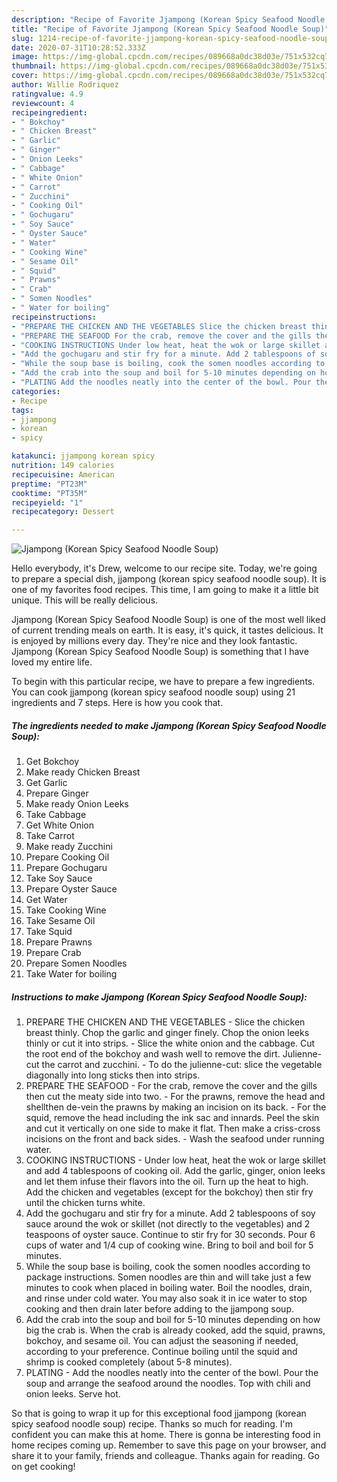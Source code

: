 ```yaml
---
description: "Recipe of Favorite Jjampong (Korean Spicy Seafood Noodle Soup)"
title: "Recipe of Favorite Jjampong (Korean Spicy Seafood Noodle Soup)"
slug: 1214-recipe-of-favorite-jjampong-korean-spicy-seafood-noodle-soup
date: 2020-07-31T10:28:52.333Z
image: https://img-global.cpcdn.com/recipes/089668a0dc38d03e/751x532cq70/jjampong-korean-spicy-seafood-noodle-soup-recipe-main-photo.jpg
thumbnail: https://img-global.cpcdn.com/recipes/089668a0dc38d03e/751x532cq70/jjampong-korean-spicy-seafood-noodle-soup-recipe-main-photo.jpg
cover: https://img-global.cpcdn.com/recipes/089668a0dc38d03e/751x532cq70/jjampong-korean-spicy-seafood-noodle-soup-recipe-main-photo.jpg
author: Willie Rodriquez
ratingvalue: 4.9
reviewcount: 4
recipeingredient:
- " Bokchoy"
- " Chicken Breast"
- " Garlic"
- " Ginger"
- " Onion Leeks"
- " Cabbage"
- " White Onion"
- " Carrot"
- " Zucchini"
- " Cooking Oil"
- " Gochugaru"
- " Soy Sauce"
- " Oyster Sauce"
- " Water"
- " Cooking Wine"
- " Sesame Oil"
- " Squid"
- " Prawns"
- " Crab"
- " Somen Noodles"
- " Water for boiling"
recipeinstructions:
- "PREPARE THE CHICKEN AND THE VEGETABLES Slice the chicken breast thinly. Chop the garlic and ginger finely. Chop the onion leeks thinly or cut it into strips. Slice the white onion and the cabbage. Cut the root end of the bokchoy and wash well to remove the dirt. Julienne-cut the carrot and zucchini. To do the julienne-cut: slice the vegetable diagonally into long sticks then into strips."
- "PREPARE THE SEAFOOD For the crab, remove the cover and the gills then cut the meaty side into two. For the prawns, remove the head and shellthen de-vein the prawns by making an incision on its back. For the squid, remove the head including the ink sac and innards. Peel the skin and cut it vertically on one side to make it flat. Then make a criss-cross incisions on the front and back sides. Wash the seafood under running water."
- "COOKING INSTRUCTIONS Under low heat, heat the wok or large skillet and add 4 tablespoons of cooking oil. Add the garlic, ginger, onion leeks and let them infuse their flavors into the oil. Turn up the heat to high. Add the chicken and vegetables (except for the bokchoy) then stir fry until the chicken turns white."
- "Add the gochugaru and stir fry for a minute. Add 2 tablespoons of soy sauce around the wok or skillet (not directly to the vegetables) and 2 teaspoons of oyster sauce. Continue to stir fry for 30 seconds. Pour 6 cups of water and 1/4 cup of cooking wine. Bring to boil and boil for 5 minutes."
- "While the soup base is boiling, cook the somen noodles according to package instructions. Somen noodles are thin and will take just a few minutes to cook when placed in boiling water. Boil the noodles, drain, and rinse under cold water. You may also soak it in ice water to stop cooking and then drain later before adding to the jjampong soup."
- "Add the crab into the soup and boil for 5-10 minutes depending on how big the crab is. When the crab is already cooked, add the squid, prawns, bokchoy, and sesame oil. You can adjust the seasoning if needed, according to your preference. Continue boiling until the squid and shrimp is cooked completely (about 5-8 minutes)."
- "PLATING Add the noodles neatly into the center of the bowl. Pour the soup and arrange the seafood around the noodles. Top with chili and onion leeks. Serve hot."
categories:
- Recipe
tags:
- jjampong
- korean
- spicy

katakunci: jjampong korean spicy 
nutrition: 149 calories
recipecuisine: American
preptime: "PT23M"
cooktime: "PT35M"
recipeyield: "1"
recipecategory: Dessert

---
```



![Jjampong (Korean Spicy Seafood Noodle Soup)](https://img-global.cpcdn.com/recipes/089668a0dc38d03e/751x532cq70/jjampong-korean-spicy-seafood-noodle-soup-recipe-main-photo.jpg)

Hello everybody, it's Drew, welcome to our recipe site. Today, we're going to prepare a special dish, jjampong (korean spicy seafood noodle soup). It is one of my favorites food recipes. This time, I am going to make it a little bit unique. This will be really delicious.



Jjampong (Korean Spicy Seafood Noodle Soup) is one of the most well liked of current trending meals on earth. It is easy, it's quick, it tastes delicious. It is enjoyed by millions every day. They're nice and they look fantastic. Jjampong (Korean Spicy Seafood Noodle Soup) is something that I have loved my entire life.


To begin with this particular recipe, we have to prepare a few ingredients. You can cook jjampong (korean spicy seafood noodle soup) using 21 ingredients and 7 steps. Here is how you cook that.

<!--inarticleads1-->

##### The ingredients needed to make Jjampong (Korean Spicy Seafood Noodle Soup):

1. Get  Bokchoy
1. Make ready  Chicken Breast
1. Get  Garlic
1. Prepare  Ginger
1. Make ready  Onion Leeks
1. Take  Cabbage
1. Get  White Onion
1. Take  Carrot
1. Make ready  Zucchini
1. Prepare  Cooking Oil
1. Prepare  Gochugaru
1. Take  Soy Sauce
1. Prepare  Oyster Sauce
1. Get  Water
1. Take  Cooking Wine
1. Take  Sesame Oil
1. Take  Squid
1. Prepare  Prawns
1. Prepare  Crab
1. Prepare  Somen Noodles
1. Take  Water for boiling




<!--inarticleads2-->

##### Instructions to make Jjampong (Korean Spicy Seafood Noodle Soup):

1. PREPARE THE CHICKEN AND THE VEGETABLES - Slice the chicken breast thinly. Chop the garlic and ginger finely. Chop the onion leeks thinly or cut it into strips. - Slice the white onion and the cabbage. Cut the root end of the bokchoy and wash well to remove the dirt. Julienne-cut the carrot and zucchini. - To do the julienne-cut: slice the vegetable diagonally into long sticks then into strips.
1. PREPARE THE SEAFOOD - For the crab, remove the cover and the gills then cut the meaty side into two. - For the prawns, remove the head and shellthen de-vein the prawns by making an incision on its back. - For the squid, remove the head including the ink sac and innards. Peel the skin and cut it vertically on one side to make it flat. Then make a criss-cross incisions on the front and back sides. - Wash the seafood under running water.
1. COOKING INSTRUCTIONS - Under low heat, heat the wok or large skillet and add 4 tablespoons of cooking oil. Add the garlic, ginger, onion leeks and let them infuse their flavors into the oil. Turn up the heat to high. Add the chicken and vegetables (except for the bokchoy) then stir fry until the chicken turns white.
1. Add the gochugaru and stir fry for a minute. Add 2 tablespoons of soy sauce around the wok or skillet (not directly to the vegetables) and 2 teaspoons of oyster sauce. Continue to stir fry for 30 seconds. Pour 6 cups of water and 1/4 cup of cooking wine. Bring to boil and boil for 5 minutes.
1. While the soup base is boiling, cook the somen noodles according to package instructions. Somen noodles are thin and will take just a few minutes to cook when placed in boiling water. Boil the noodles, drain, and rinse under cold water. You may also soak it in ice water to stop cooking and then drain later before adding to the jjampong soup.
1. Add the crab into the soup and boil for 5-10 minutes depending on how big the crab is. When the crab is already cooked, add the squid, prawns, bokchoy, and sesame oil. You can adjust the seasoning if needed, according to your preference. Continue boiling until the squid and shrimp is cooked completely (about 5-8 minutes).
1. PLATING - Add the noodles neatly into the center of the bowl. Pour the soup and arrange the seafood around the noodles. Top with chili and onion leeks. Serve hot.




So that is going to wrap it up for this exceptional food jjampong (korean spicy seafood noodle soup) recipe. Thanks so much for reading. I'm confident you can make this at home. There is gonna be interesting food in home recipes coming up. Remember to save this page on your browser, and share it to your family, friends and colleague. Thanks again for reading. Go on get cooking!
